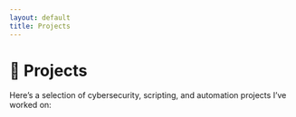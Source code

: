 ```yaml
---
layout: default
title: Projects
---
```


# 🧪 Projects

Here’s a selection of cybersecurity, scripting, and automation projects I’ve worked on:
